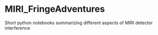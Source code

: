 # MIRI_FringeAdventures
Short python notebooks summarizing different aspects of MIRI detector interference
